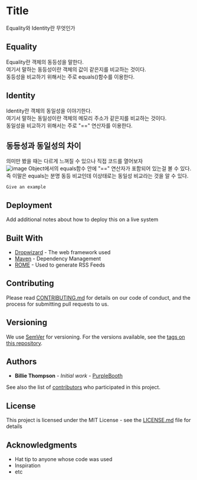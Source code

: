 # Title

Equality와 Identity란 무엇인가

## Equality

Equality란 객체의 동등성을 말한다.  
여기서 말하는 동등성이란 객체의 값이 같은지를 비교하는 것이다.  
동등성을 비교하기 위해서는 주로 equals()함수를 이용한다.

## Identity

Identity란 객체의 동일성을 이야기한다.  
여기서 말하는 동일성이란 객체의 메모리 주소가 같은지를 비교하는 것이다.  
동일성을 비교하기 위해서는 주로 "==" 연산자를 이용한다.

## 동등성과 동일성의 차이

의미만 봤을 때는 다르게 느껴질 수 있으나 직접 코드를 열어보자  
![image](https://github.com/uyeoli/equality-Identity/assets/123793696/b0de72c5-05f0-4bfa-9c11-71f0b466eb99)
Object에서의 equals함수 안에 "==" 연산자가 포함되어 있는걸 볼 수 있다.  
즉 이말은 equals는 분명 동등 비교인데 이상태로는 동일성 비교라는 것을 알 수 있다.




















```
Give an example
```

## Deployment

Add additional notes about how to deploy this on a live system

## Built With

* [Dropwizard](http://www.dropwizard.io/1.0.2/docs/) - The web framework used
* [Maven](https://maven.apache.org/) - Dependency Management
* [ROME](https://rometools.github.io/rome/) - Used to generate RSS Feeds

## Contributing

Please read [CONTRIBUTING.md](https://gist.github.com/PurpleBooth/b24679402957c63ec426) for details on our code of conduct, and the process for submitting pull requests to us.

## Versioning

We use [SemVer](http://semver.org/) for versioning. For the versions available, see the [tags on this repository](https://github.com/your/project/tags). 

## Authors

* **Billie Thompson** - *Initial work* - [PurpleBooth](https://github.com/PurpleBooth)

See also the list of [contributors](https://github.com/your/project/contributors) who participated in this project.

## License

This project is licensed under the MIT License - see the [LICENSE.md](LICENSE.md) file for details

## Acknowledgments

* Hat tip to anyone whose code was used
* Inspiration
* etc

